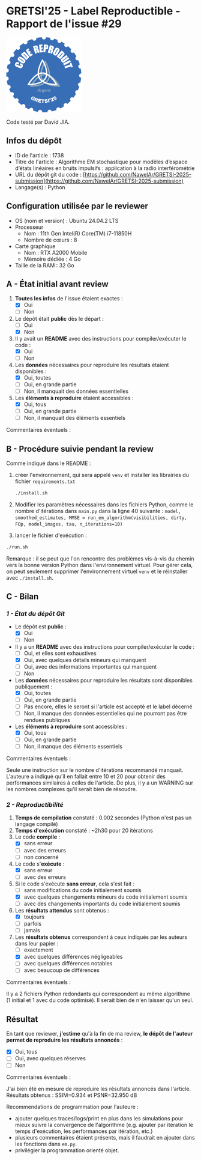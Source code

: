 # GRETSI'25 - Label Reproductible - Rapport de l'issue #29

![](../../img/label_argent.png)

Code testé par David JIA.

## Infos du dépôt

* ID de l'article : 1738
* Titre de l'article : Algorithme EM stochastique pour modèles d’espace d’états linéaires en bruits impulsifs : application à la radio interférométrie
* URL du dépôt git du code : [https://github.com/NawelAr/GRETSI-2025-submission](https://github.com/NawelAr/GRETSI-2025-submission)
* Langage(s) : Python

## Configuration utilisée par le reviewer

* OS (nom et version) : Ubuntu 24.04.2 LTS
* Processeur
  * Nom : 11th Gen Intel(R) Core(TM) i7-11850H
  * Nombre de cœurs : 8
* Carte graphique
  * Nom : RTX A2000 Mobile
  * Mémoire dédiée : 4 Go
* Taille de la RAM : 32 Go

## A - État initial avant review

1. **Toutes les infos** de l'issue étaient exactes :
   * [X] Oui
   * [ ] Non
2. Le dépôt était **public** dès le départ :
   * [ ] Oui
   * [X] Non
3. Il y avait un **README** avec des instructions pour compiler/exécuter le code :
   * [X] Oui
   * [ ] Non
4. Les **données** nécessaires pour reproduire les résultats étaient disponibles :
   * [X] Oui, toutes
   * [ ] Oui, en grande partie
   * [ ] Non, il manquait des données essentielles
5. Les **éléments à reproduire** étaient accessibles :
   * [X] Oui, tous
   * [ ] Oui, en grande partie
   * [ ] Non, il manquait des éléments essentiels

Commentaires éventuels :

## B - Procédure suivie pendant la review

Comme indiqué dans le README :

1. créer l'environnement, qui sera appelé `venv` et installer les librairies du fichier `requirements.txt`

    ```bash
    ./install.sh
    ```

2. Modifier les paramètres nécessaires dans les fichiers Python, comme le nombre d'itérations dans `main.py` dans la ligne 40 suivante : `model, smoothed_estimates, MMSE = run_em_algorithm(visibilities, dirty, FOp, model_images, tau, n_iterations=10)`

3. lancer le fichier d'exécution :

```bash
./run.sh
```

Remarque : il se peut que l'on rencontre des problèmes vis-à-vis du chemin vers la bonne version Python dans l'environnement virtuel. Pour gérer cela, on peut seulement supprimer l'environnement virtuel `venv` et le réinstaller avec `./install.sh`.

## C - Bilan

### _1 - État du dépôt Git_

* Le dépôt est **public** :
  * [X] Oui
  * [ ] Non
* Il y a un **README** avec des instructions pour compiler/exécuter le code :
  * [ ] Oui, et elles sont exhaustives
  * [X] Oui, avec quelques détails mineurs qui manquent
  * [ ] Oui, avec des informations importantes qui manquent
  * [ ] Non
* Les **données** nécessaires pour reproduire les résultats sont disponibles publiquement :
  * [X] Oui, toutes
  * [ ] Oui, en grande partie
  * [ ] Pas encore, elles le seront si l'article est accepté et le label décerné
  * [ ] Non, il manque des données essentielles qui ne pourront pas être rendues publiques
* Les **éléments à reproduire** sont accessibles :
  * [X] Oui, tous
  * [ ] Oui, en grande partie
  * [ ] Non, il manque des éléments essentiels

Commentaires éventuels :

Seule une instruction sur le nombre d'itérations recommandé manquait. L'auteure a indiqué qu'il en fallait entre 10 et 20 pour obtenir des performances similaires à celles de l'article.
De plus, il y a un WARNING sur les nombres complexes qu'il serait bien de résoudre.

### _2 - Reproductibilité_

1. **Temps de compilation** constaté : 0.002 secondes (Python n'est pas un langage compilé)
2. **Temps d'exécution** constaté : ~2h30 pour 20 itérations
3. Le code **compile** :
   * [X] sans erreur
   * [ ] avec des erreurs
   * [ ] non concerné
4. Le code s'**exécute** :
   * [X] sans erreur
   * [ ] avec des erreurs
5. Si le code s'exécute **sans erreur**, cela s'est fait :
   * [ ] sans modifications du code initialement soumis
   * [X] avec quelques changements mineurs du code initialement soumis
   * [ ] avec des changements importants du code initialement soumis
6. Les **résultats attendus** sont obtenus :
   * [X] toujours
   * [ ] parfois
   * [ ] jamais
7. Les **résultats obtenus** correspondent à ceux indiqués par les auteurs dans leur papier :
   * [ ] exactement
   * [X] avec quelques différences négligeables
   * [ ] avec quelques différences notables
   * [ ] avec beaucoup de différences

Commentaires éventuels :

Il y a 2 fichiers Python redondants qui correspondent au même algorithme (1 initial et 1 avec du code optimisé). Il serait bien de n'en laisser qu'un seul.

## Résultat

En tant que reviewer, **j'estime** qu'à la fin de ma review, **le dépôt de l'auteur permet de reproduire les résultats annoncés** :

* [X] Oui, tous
* [ ] Oui, avec quelques réserves
* [ ] Non

Commentaires éventuels :

J'ai bien été en mesure de reproduire les résultats annoncés dans l'article. Résultats obtenus : SSIM=0.934 et PSNR=32.950 dB

Recommendations de programmation pour l'auteure :

* ajouter quelques traces/logs/print en plus dans les simulations pour mieux suivre la convergence de l'algorithme (e.g. ajouter par itération le temps d'exécution, les performances par itération, etc.)
* plusieurs commentaires étaient présents, mais il faudrait en ajouter dans les fonctions dans `em.py`.
* privilégier la programmation orienté objet.
